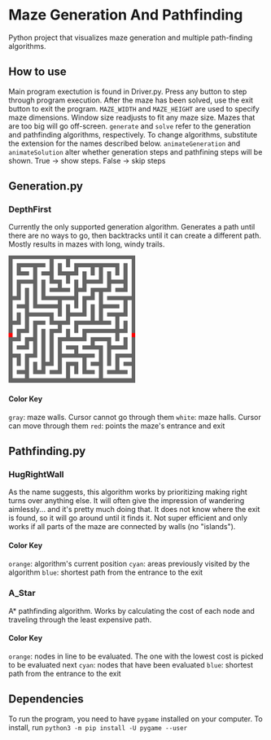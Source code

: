 # Maze Generation And Pathfinding

Python project that visualizes maze generation and multiple path-finding algorithms.

## How to use
Main program exectution is found in Driver.py. Press any button to step through program execution. After the maze has been solved, use the exit button to exit the program.
`MAZE_WIDTH` and `MAZE_HEIGHT` are used to specify maze dimensions. Window size readjusts to fit any maze size. Mazes that are too big will go off-screen.
`generate` and `solve` refer to the generation and pathfinding algorithms, respectively. To change algorithms, substitute the extension for the names described below.
`animateGeneration` and `animateSolution` alter whether generation steps and pathfining steps will be shown. True -> show steps. False -> skip steps

## Generation.py
### DepthFirst
Currently the only supported generation algorithm. 
Generates a path until there are no ways to go, then backtracks until it can create a different path.
Mostly results in mazes with long, windy trails.

![generation](/Assets/generationExample.png)

#### Color Key
  `gray`:   maze walls. Cursor cannot go through them
  `white`:  maze halls. Cursor can move through them
  `red`:    points the maze's entrance and exit

## Pathfinding.py
### HugRightWall
As the name suggests, this algorithm works by prioritizing making right turns over anything else.
It will often give the impression of wandering aimlessly... and it's pretty much doing that. It does not know where the exit is found, so it will go around until it finds it.
Not super efficient and only works if all parts of the maze are connected by walls (no "islands").
#### Color Key
  `orange`: algorithm's current position
  `cyan`:   areas previously visited by the algorithm
  `blue`:   shortest path from the entrance to the exit
  
### A_Star
A* pathfinding algorithm.
Works by calculating the cost of each node and traveling through the least expensive path.
#### Color Key
  `orange`: nodes in line to be evaluated. The one with the lowest cost is picked to be evaluated next
  `cyan`:   nodes that have been evaluated
  `blue`:   shortest path from the entrance to the exit

## Dependencies
To run the program, you need to have `pygame` installed on your computer.
To install, run `python3 -m pip install -U pygame --user`
